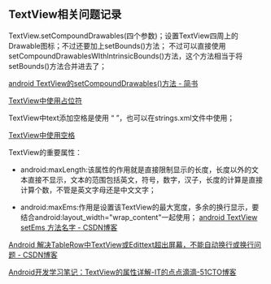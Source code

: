 ## TextView相关问题记录

TextView.setCompoundDrawables(四个参数)；设置TextView四周上的Drawable图标；不过还要加上setBounds()方法；
不过可以直接使用setCompoundDrawablesWIthIntrinsicBounds()方法，这个方法相当于将setBounds()方法合并进去了；

[android TextView的setCompoundDrawables\(\)方法 \- 简书](http://www.jianshu.com/p/1ac91c3e0a77)

[TextView中使用占位符](http://blog.csdn.net/lingdianalex/article/details/52582935)

TextView中text添加空格是使用 “&#160;”，也可以在strings.xml文件中使用；

[TextView中使用空格](http://blog.csdn.net/rnclcl/article/details/16801779)

TextView的重要属性：

- android:maxLength:该属性的作用就是直接限制显示的长度，长度以外的文本直接不显示，文本的范围包括英文，符号，数字，汉子，长度的计算是直接计算个数，不管是英文字母还是中文文字；

- android:maxEms:作用是设置该TextView的最大宽度，多余的换行显示，要结合android:layout_width="wrap_content"一起使用；
[android TextView setEms 方法名字 \- CSDN博客](http://blog.csdn.net/JavaLive09/article/details/38661773)


[Android 解决TableRow中TextView或Edittext超出屏幕，不能自动换行或换行问题 \- CSDN博客](http://blog.csdn.net/fan7983377/article/details/52054333)

[Android开发学习笔记：TextView的属性详解\-IT的点点滴滴\-51CTO博客](http://blog.51cto.com/liangruijun/627123)